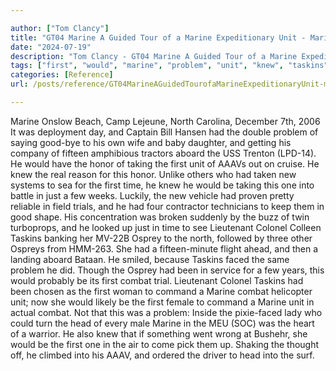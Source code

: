 ```yaml
---

author: ["Tom Clancy"]
title: "GT04 Marine A Guided Tour of a Marine Expeditionary Unit - Marine_split_174.html"
date: "2024-07-19"
description: "Tom Clancy - GT04 Marine A Guided Tour of a Marine Expeditionary Unit"
tags: ["first", "would", "marine", "problem", "unit", "knew", "taskins", "osprey", "combat", "north", "aboard", "honor", "taking", "new", "time", "one", "trial", "lieutenant", "colonel", "command", "head", "onslow", "beach", "camp", "lejeune"]
categories: [Reference]
url: /posts/reference/GT04MarineAGuidedTourofaMarineExpeditionaryUnit-marinesplit174html

---
```



Marine
Onslow Beach, Camp Lejeune, North Carolina, December 7th, 2006
It was deployment day, and Captain Bill Hansen had the double problem of saying good-bye to his own wife and baby daughter, and getting his company of fifteen amphibious tractors aboard the USS Trenton (LPD-14). He would have the honor of taking the first unit of AAAVs out on cruise. He knew the real reason for this honor. Unlike others who had taken new systems to sea for the first time, he knew he would be taking this one into battle in just a few weeks. Luckily, the new vehicle had proven pretty reliable in field trials, and he had four contractor technicians to keep them in good shape.
His concentration was broken suddenly by the buzz of twin turboprops, and he looked up just in time to see Lieutenant Colonel Colleen Taskins banking her MV-22B Osprey to the north, followed by three other Ospreys from HMM-263. She had a fifteen-minute flight ahead, and then a landing aboard Bataan. He smiled, because Taskins faced the same problem he did. Though the Osprey had been in service for a few years, this would probably be its first combat trial. Lieutenant Colonel Taskins had been chosen as the first woman to command a Marine combat helicopter unit; now she would likely be the first female to command a Marine unit in actual combat. Not that this was a problem: Inside the pixie-faced lady who could turn the head of every male Marine in the MEU (SOC) was the heart of a warrior. He also knew that if something went wrong at Bushehr, she would be the first one in the air to come pick them up. Shaking the thought off, he climbed into his AAAV, and ordered the driver to head into the surf.
